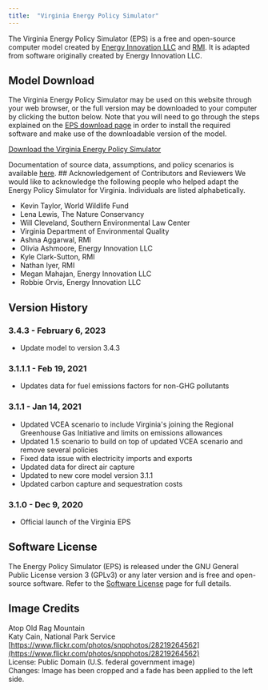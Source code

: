 ```yaml
---
title:  "Virginia Energy Policy Simulator"
---
```


The Virginia Energy Policy Simulator (EPS) is a free and open-source computer model created by [Energy Innovation LLC](https://energyinnovation.org/) and [RMI](https://rmi.org/).  It is adapted from software originally created by Energy Innovation LLC.

## Model Download

The Virginia Energy Policy Simulator may be used on this website through your web browser, or the full version may be downloaded to your computer by clicking the button below.  Note that you will need to go through the steps explained on the [EPS download page](../download) in order to install the required software and make use of the downloadable version of the model.

<p><a href="https://github.com/EnergyInnovation/eps-virginia/archive/3.4.3.zip" class="btn">Download the Virginia Energy Policy Simulator</a></p>

Documentation of source data, assumptions, and policy scenarios is available [here](https://github.com/EnergyInnovation/eps-virginia/raw/main/Virginia%20EPS%20Scenario%20Assumptions.pdf). ## Acknowledgement of Contributors and Reviewers
We would like to acknowledge the following people who helped adapt the Energy Policy Simulator for Virginia.  Individuals are listed alphabetically.

* Kevin Taylor, World Wildlife Fund
* Lena Lewis, The Nature Conservancy
* Will Cleveland, Southern Environmental Law Center
* Virginia Department of Environmental Quality
* Ashna Aggarwal, RMI
* Olivia Ashmoore, Energy Innovation LLC
* Kyle Clark-Sutton, RMI
* Nathan Iyer, RMI
* Megan Mahajan, Energy Innovation LLC
* Robbie Orvis, Energy Innovation LLC

## Version History

### **3.4.3 - February 6, 2023**

* Update model to version 3.4.3

### **3.1.1.1 - Feb 19, 2021**

* Updates data for fuel emissions factors for non-GHG pollutants

### **3.1.1 - Jan 14, 2021**

* Updated VCEA scenario to include Virginia's joining the Regional Greenhouse Gas Initiative and limits on emissions allowances
* Updated 1.5 scenario to build on top of updated VCEA scenario and remove several policies
* Fixed data issue with electricity imports and exports
* Updated data for direct air capture
* Updated to new core model version 3.1.1
* Updated carbon capture and sequestration costs

### **3.1.0 - Dec 9, 2020**

* Official launch of the Virginia EPS

## Software License

The Energy Policy Simulator (EPS) is released under the GNU General Public License version 3 (GPLv3) or any later version and is free and open-source software.  Refer to the [Software License](../software-license) page for full details.

## Image Credits
Atop Old Rag Mountain<br/>
Katy Cain, National Park Service<br/>
[https://www.flickr.com/photos/snpphotos/28219264562](https://www.flickr.com/photos/snpphotos/28219264562)<br/>
License: Public Domain (U.S. federal government image)<br/>
Changes: Image has been cropped and a fade has been applied to the left side.<br/>
